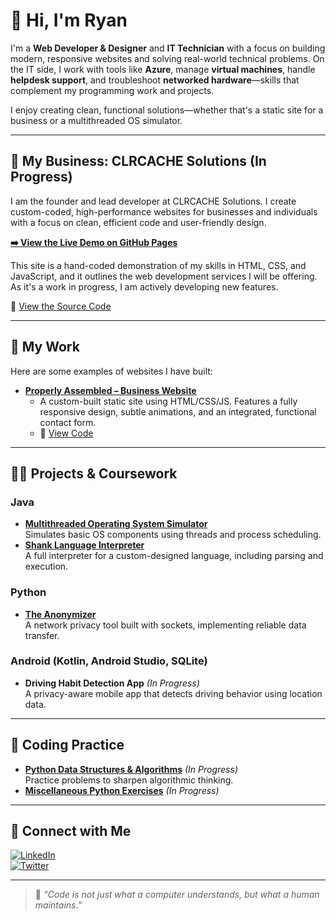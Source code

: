 # 👋 Hi, I'm Ryan

I'm a **Web Developer & Designer** and **IT Technician** with a focus on building modern, responsive websites and solving real-world technical problems. On the IT side, I work with tools like **Azure**, manage **virtual machines**, handle **helpdesk support**, and troubleshoot **networked hardware**—skills that complement my programming work and projects.

I enjoy creating clean, functional solutions—whether that's a static site for a business or a multithreaded OS simulator.

---

## 🚀 My Business: CLRCACHE Solutions (In Progress)

I am the founder and lead developer at CLRCACHE Solutions. I create custom-coded, high-performance websites for businesses and individuals with a focus on clean, efficient code and user-friendly design.

**[➡️ View the Live Demo on GitHub Pages](https://ryan-dugan.github.io/clrcachesolutions)**

This site is a hand-coded demonstration of my skills in HTML, CSS, and JavaScript, and it outlines the web development services I will be offering. As it's a work in progress, I am actively developing new features.

🔗 [View the Source Code](https://github.com/ryan-dugan/clrcachesolutions)

---

## 📂 My Work

Here are some examples of websites I have built:

-   **[Properly Assembled – Business Website](https://ryan-dugan.github.io/properlyassembled)**
    -   A custom-built static site using HTML/CSS/JS. Features a fully responsive design, subtle animations, and an integrated, functional contact form.
    -   🔗 [View Code](https://github.com/ryan-dugan/properlyassembled)

---

## 👨‍💻 Projects & Coursework

### Java
- **[Multithreaded Operating System Simulator](https://github.com/ryan-dugan/os_simulator)**  
  Simulates basic OS components using threads and process scheduling.
- **[Shank Language Interpreter](https://github.com/ryan-dugan/shank-interpreter)**  
  A full interpreter for a custom-designed language, including parsing and execution.

### Python
- **[The Anonymizer](https://github.com/ryan-dugan/anonymizer)**  
  A network privacy tool built with sockets, implementing reliable data transfer.

### Android (Kotlin, Android Studio, SQLite)
- **Driving Habit Detection App** *(In Progress)*  
  A privacy-aware mobile app that detects driving behavior using location data.

---

## 📘 Coding Practice

- **[Python Data Structures & Algorithms](https://github.com/ryan-dugan/Programming-Practice/tree/main/python-algos)** *(In Progress)*  
  Practice problems to sharpen algorithmic thinking.
- **[Miscellaneous Python Exercises](https://github.com/ryan-dugan/Programming-Practice/tree/main/python-exercises)** *(In Progress)*

---

## 🤝 Connect with Me

[![LinkedIn](https://img.shields.io/badge/LinkedIn-blue?logo=linkedin&style=flat)](https://www.linkedin.com/in/ryandugan1/)  
[![Twitter](https://img.shields.io/badge/Twitter-@ryan_dugann-1DA1F2?logo=twitter&style=flat)](https://twitter.com/ryan_dugann)

---

> 💬 *“Code is not just what a computer understands, but what a human maintains.”*
